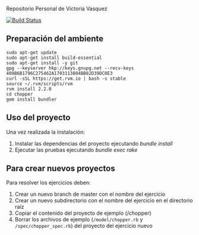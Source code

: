 Repositorio Personal de Victoria Vasquez


[![Build Status](https://travis-ci.org/MVictoriaV/aydoo-2018-ruby.svg?branch=master)](https://travis-ci.org/MVictoriaV/aydoo-2018-ruby)



## Preparación del ambiente

````
sudo apt-get update
sudo apt-get install build-essential
sudo apt-get install -y git
gpg --keyserver hkp://keys.gnupg.net --recv-keys 409B6B1796C275462A1703113804BB82D39DC0E3
curl -sSL https://get.rvm.io | bash -s stable
source ~/.rvm/scripts/rvm
rvm install 2.2.0
cd chopper
gem install bundler
````

## Uso del proyecto

Una vez realizada la instalación:

1. Instalar las dependencias del proyecto ejecutando _bundle install_
2. Ejecutar las pruebas ejecutando _bundle exec rake_


## Para crear nuevos proyectos

Para resolver los ejercicios deben:

1. Crear un nuevo branch de master con el nombre del ejercicio
1. Crear un nuevo subdirectorio con el nombre del ejercicio en el directorio raíz
1. Copiar el contenido del proyecto de ejemplo (/chopper)
1. Borrar los archivos de ejemplo (`/model/chopper.rb` y `/spec/chopper_spec.rb`) del proyecto del ejercicio nuevo
